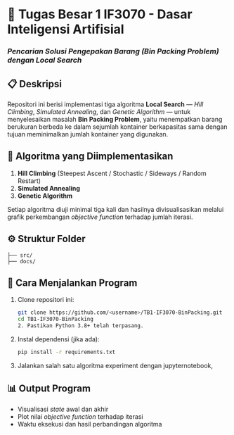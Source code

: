 # 🧠 Tugas Besar 1 IF3070 - Dasar Inteligensi Artifisial  
### *Pencarian Solusi Pengepakan Barang (Bin Packing Problem) dengan Local Search*  

## 📋 Deskripsi  
Repositori ini berisi implementasi tiga algoritma **Local Search** — *Hill Climbing*, *Simulated Annealing*, dan *Genetic Algorithm* — untuk menyelesaikan masalah **Bin Packing Problem**, yaitu menempatkan barang berukuran berbeda ke dalam sejumlah kontainer berkapasitas sama dengan tujuan meminimalkan jumlah kontainer yang digunakan.

## 🧩 Algoritma yang Diimplementasikan  
1. **Hill Climbing** (Steepest Ascent / Stochastic / Sideways / Random Restart)  
2. **Simulated Annealing**  
3. **Genetic Algorithm**

Setiap algoritma diuji minimal tiga kali dan hasilnya divisualisasikan melalui grafik perkembangan *objective function* terhadap jumlah iterasi.

## ⚙️ Struktur Folder  
```
├── src/
├── docs/
````

## 🚀 Cara Menjalankan Program  
1. Clone repositori ini:  
   ```bash
   git clone https://github.com/<username>/TB1-IF3070-BinPacking.git
   cd TB1-IF3070-BinPacking
   2. Pastikan Python 3.8+ telah terpasang.
3. Instal dependensi (jika ada):

   ```bash
   pip install -r requirements.txt
   ```
4. Jalankan salah satu algoritma experiment dengan jupyternotebook, 
## 📊 Output Program

* Visualisasi *state* awal dan akhir
* Plot nilai *objective function* terhadap iterasi
* Waktu eksekusi dan hasil perbandingan algoritma
